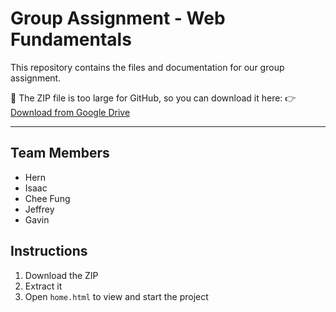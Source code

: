 # Group Assignment - Web Fundamentals

This repository contains the files and documentation for our group assignment.

📁 The ZIP file is too large for GitHub, so you can download it here:
👉 [Download from Google Drive]([https://drive.google.com/your-link-here](https://drive.google.com/file/d/1eClXvnASegv_iAPur6mfdHZvPUBiOCz3/view?usp=drive_link))

---

## Team Members
- Hern 
- Isaac
- Chee Fung
- Jeffrey
- Gavin

## Instructions
1. Download the ZIP
2. Extract it
3. Open `home.html` to view and start the project
